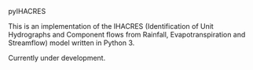 pyIHACRES

This is an implementation of the IHACRES (Identification of Unit Hydrographs and Component flows from Rainfall, Evapotranspiration and Streamflow) model written in Python 3.

Currently under development.